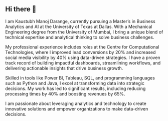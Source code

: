 ## Hi there 👋

<!--
**KaustubhD15/KaustubhD15** is a ✨ _special_ ✨ repository because its `README.md` (this file) appears on your GitHub profile.

Here are some ideas to get you started:

- 🔭 I’m currently working on ...
- 🌱 I’m currently learning ...
- 👯 I’m looking to collaborate on ...
- 🤔 I’m looking for help with ...
- 💬 Ask me about ...
- 📫 How to reach me: ...
- 😄 Pronouns: ...
- ⚡ Fun fact: ...
-->
I am Kaustubh Manoj Darange, currently pursuing a Master’s in Business Analytics and AI at the University of Texas at Dallas. With a Mechanical Engineering degree from the University of Mumbai, I bring a unique blend of technical expertise and analytical thinking to solve business challenges.

My professional experience includes roles at the Centre for Computational Technologies, where I improved lead conversions by 20% and increased social media visibility by 40% using data-driven strategies. I have a proven track record of building impactful dashboards, streamlining workflows, and delivering actionable insights that drive business growth.

Skilled in tools like Power BI, Tableau, SQL, and programming languages such as Python and Java, I excel at transforming data into strategic decisions. My work has led to significant results, including reducing processing times by 40% and boosting revenues by 65%.

I am passionate about leveraging analytics and technology to create innovative solutions and empower organizations to make data-driven decisions.
